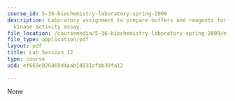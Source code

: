 ```yaml
---
course_id: 5-36-biochemistry-laboratory-spring-2009
description: Laboratory assignment to prepare buffers and reagents for the coupled
  kinase activity assay.
file_location: /coursemedia/5-36-biochemistry-laboratory-spring-2009/ef669c026469d4aab14931cfbb39fa12_ses12.pdf
file_type: application/pdf
layout: pdf
title: Lab Session 12
type: course
uid: ef669c026469d4aab14931cfbb39fa12

---
```

None